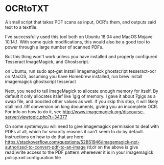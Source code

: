 # OCRtoTXT
A small script that takes PDF scans as input, OCR's them, and outputs said text to a textfile.  

I've successfully used this tool both on Ubuntu 18.04 and MacOS Mojave 10.14.1. With some quick modifications,
this would also be a good tool to power through a large number of scanned PDFs.

But this thing won't work unless you have installed and properly configured Tesseract ImageMagick, and Ghostscript. 

on Ubuntu, run sudo apt-get install imagemagick ghostscript tesseract-ocr
on MacOS, assuming you have Homebrew installed, run brew install imagemagick ghostscript tesseract

Next, you need to tell ImageMagick to allocate enough memory for itself. By default it only allocates itslef like 1gig of memory. 
I gave it about 7gigs as a swap file, and boosted other values as well. 
If you skip this step, it will likely stall mid .tiff conversion on long documents, giving you an incomplete OCR.
For info on how to do it, see http://www.imagemagick.org/discourse-server/viewtopic.php?t=34377

On some systemsyou will need to give imagemagick permission to deal with PDFs at all, 
which for security reasons it can't seem to do by default. 
Instructions on how to do that are here: https://stackoverflow.com/questions/52861946/imagemagick-not-authorized-to-convert-pdf-to-an-image
(tl;dr on the above is give read|write access to the PDF pattern whereever it is in your imagemagick policy.xml configuration file

